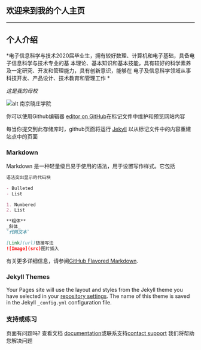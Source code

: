 ## 欢迎来到我的个人主页
***

## 个人介绍

*电⼦信息科学与技术2020届毕业⽣，拥有较好数理、计算机和电⼦基础，具备电⼦信息科学与技术专业的基 本理论、基本知识和基本技能，具有较好的科学素养及⼀定研究、开发和管理能⼒，具有创新意识，能够在 电⼦及信息科学领域从事科技开发、产品设计、技术教育和管理⼯作 *

_这是我的母校_

![alt 南京晓庄学院](http://pic.baike.soso.com/p/20140211/20140211143428-1193505128.jpg)


你可以使用Github编辑器 [editor on GitHub](https://github.com/Coke-bottle/Coke-bottle.github.io/edit/master/index.md)在标记文件中维护和预览网站内容

每当你提交到此存储库时，github页面将运行 [Jekyll](https://jekyllrb.com/) 以从标记文件中的内容重建站点中的页面

### Markdown

Markdown 是一种轻量级且易于使用的语法，用于设置写作样式。它包括

```markdown
语法突出显示的代码块

- Bulleted
- List

1. Numbered
2. List

**粗体** 
_斜体_ 
`代码文本` 

[Link](url)链接写法 
![Image](src)图片插入
```

有关更多详细信息，请参阅[GitHub Flavored Markdown](https://guides.github.com/features/mastering-markdown/).

### Jekyll Themes

Your Pages site will use the layout and styles from the Jekyll theme you have selected in your [repository settings](https://github.com/Coke-bottle/Coke-bottle.github.io/settings). The name of this theme is saved in the Jekyll `_config.yml` configuration file.

### 支持或练习

页面有问题吗? 查看文档 [documentation](https://help.github.com/categories/github-pages-basics/)或联系支持[contact support](https://github.com/contact) 我们将帮助您解决问题
